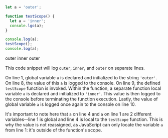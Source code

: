 ```js
let a = 'outer';

function testScope() {
  let a = 'inner';
  console.lgo(a);
}

console.log(a);
testScope();
console.log(a);
```
outer
inner
outer

This code snippet will log `outer`, `inner`, and `outer` on separate lines.

On line 1, global variable `a` is declared and initialized to the string `'outer'`. On line 8, the value of this `a` is logged to the console. On line 9, the defined `testScope` function is invoked. Within the function, a separate function local variable `a` is declared and initialized to `'inner'`. This value is then logged to the console before terminating the function execution. Lastly, the value of global variable `a` is logged once again to the console on line 10.

It's important to note here that `a` on line 4 and `a` on line 1 are 2 different variables--line 1 is global and line 4 is local to the `testScope` function. This is why the value is not reassigned, as JavaScript can only locate the variable `a` from line 1: it's outside of the function's scope.
